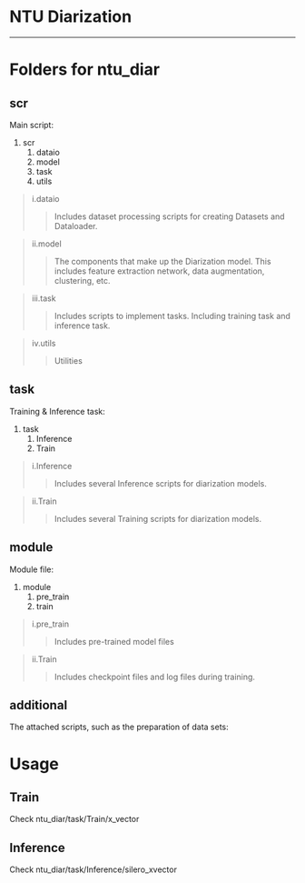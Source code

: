 NTU Diarization
===========================


****

# Folders for ntu_diar
## **scr**
Main script:
1. scr
   1. dataio
   2. model
   3. task
   4. utils

>i.dataio
>>Includes dataset processing scripts for creating Datasets and Dataloader.

>ii.model
>>The components that make up the Diarization model. This includes feature extraction network, data augmentation, clustering, etc.

>iii.task
>>Includes scripts to implement tasks. Including training task and inference task.

>iv.utils
>>Utilities



## **task**
Training & Inference task:
1. task
   1. Inference
   2. Train


>i.Inference
>>Includes several Inference scripts for diarization models.

>ii.Train
>>Includes several Training scripts for diarization models.

## **module**
Module file:
1. module
   1. pre_train
   2. train


>i.pre_train
>>Includes pre-trained model files

>ii.Train
>>Includes checkpoint files and log files during training. 


## **additional**
The attached scripts, such as the preparation of data sets:


# Usage

## **Train**
Check ntu_diar/task/Train/x_vector

## **Inference**
Check ntu_diar/task/Inference/silero_xvector
